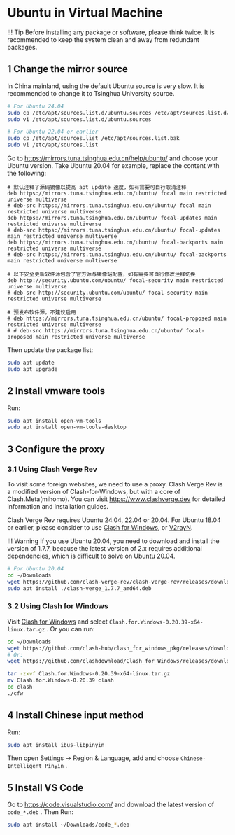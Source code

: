 # Ubuntu in Virtual Machine

!!! Tip
    Before installing any package or software, please think twice. It is recommended to keep the system clean and away from redundant packages.

## 1 Change the mirror source

In China mainland, using the default Ubuntu source is very slow. It is recommended to change it to Tsinghua University source.

```bash
# For Ubuntu 24.04
sudo cp /etc/apt/sources.list.d/ubuntu.sources /etc/apt/sources.list.d/ubuntu.sources.bak
sudo vi /etc/apt/sources.list.d/ubuntu.sources

# For Ubuntu 22.04 or earlier
sudo cp /etc/apt/sources.list /etc/apt/sources.list.bak
sudo vi /etc/apt/sources.list
```

Go to <https://mirrors.tuna.tsinghua.edu.cn/help/ubuntu/> and choose your Ubuntu version. Take Ubuntu 20.04 for example, replace the content with the following:

```text
# 默认注释了源码镜像以提高 apt update 速度，如有需要可自行取消注释
deb https://mirrors.tuna.tsinghua.edu.cn/ubuntu/ focal main restricted universe multiverse
# deb-src https://mirrors.tuna.tsinghua.edu.cn/ubuntu/ focal main restricted universe multiverse
deb https://mirrors.tuna.tsinghua.edu.cn/ubuntu/ focal-updates main restricted universe multiverse
# deb-src https://mirrors.tuna.tsinghua.edu.cn/ubuntu/ focal-updates main restricted universe multiverse
deb https://mirrors.tuna.tsinghua.edu.cn/ubuntu/ focal-backports main restricted universe multiverse
# deb-src https://mirrors.tuna.tsinghua.edu.cn/ubuntu/ focal-backports main restricted universe multiverse

# 以下安全更新软件源包含了官方源与镜像站配置，如有需要可自行修改注释切换
deb http://security.ubuntu.com/ubuntu/ focal-security main restricted universe multiverse
# deb-src http://security.ubuntu.com/ubuntu/ focal-security main restricted universe multiverse

# 预发布软件源，不建议启用
# deb https://mirrors.tuna.tsinghua.edu.cn/ubuntu/ focal-proposed main restricted universe multiverse
# # deb-src https://mirrors.tuna.tsinghua.edu.cn/ubuntu/ focal-proposed main restricted universe multiverse
```

Then update the package list:

```bash
sudo apt update
sudo apt upgrade
```

## 2 Install vmware tools

Run:

```bash
sudo apt install open-vm-tools
sudo apt install open-vm-tools-desktop
```

## 3 Configure the proxy

### 3.1 Using Clash Verge Rev

To visit some foreign websites, we need to use a proxy. Clash Verge Rev is a modified version of Clash-for-Windows, but with a core of Clash.Meta(mihomo). You can visit <https://www.clashverge.dev> for detailed information and installation guides.

Clash Verge Rev requires Ubuntu 24.04, 22.04 or 20.04. For Ubuntu 18.04 or earlier, please consider to use [Clash for Windows](https://archive.org/download/clash_for_windows_pkg), or [V2rayN](https://github.com/2dust/v2rayN).

!!! Warning
    If you use Ubuntu 20.04, you need to download and install the version of 1.7.7, because the latest version of 2.x requires additional dependencies, which is difficult to solve on Ubuntu 20.04.

```bash
# For Ubuntu 20.04
cd ~/Downloads
wget https://github.com/clash-verge-rev/clash-verge-rev/releases/download/v1.7.7/clash-verge_1.7.7_amd64.deb
sudo apt install ./clash-verge_1.7.7_amd64.deb

```

### 3.2 Using Clash for Windows

Visit [Clash for Windows](https://archive.org/download/clash_for_windows_pkg) and select `Clash.for.Windows-0.20.39-x64-linux.tar.gz` . Or you can run:

```bash
cd ~/Downloads
wget https://github.com/clash-hub/clash_for_windows_pkg/releases/download/Latest/Clash.for.Windows-0.20.39-x64-linux.tar.gz
# Or:
wget https://github.com/clashdownload/Clash_for_Windows/releases/download/0.20.39/Clash.for.Windows-0.20.39-x64-linux.tar.gz

tar -zxvf Clash.for.Windows-0.20.39-x64-linux.tar.gz
mv Clash.for.Windows-0.20.39 clash
cd clash
./cfw
```

## 4 Install Chinese input method

Run:

```bash
sudo apt install ibus-libpinyin
```

Then open Settings → Region & Language, add and choose `Chinese-Intelligent Pinyin` .

## 5 Install VS Code

Go to <https://code.visualstudio.com/> and download the latest version of `code_*.deb` . Then Run:

```bash
sudo apt install ~/Downloads/code_*.deb
```
